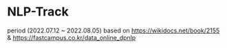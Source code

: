 # NLP-Track
period (2022.07.12 ~ 2022.08.05)
based on https://wikidocs.net/book/2155 & https://fastcampus.co.kr/data_online_dpnlp
